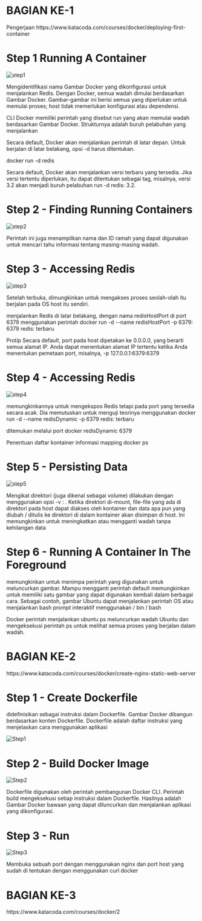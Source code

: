 <h1><b>BAGIAN KE-1</b></h1> 
Pengerjaan https://www.katacoda.com/courses/docker/deploying-first-container
<h1>Step 1 Running A Container</h1>

![step1](https://user-images.githubusercontent.com/54845386/71063067-8fd6f480-219e-11ea-94a0-624defe207e7.JPG)

<p>Mengidentifikasi nama Gambar Docker yang dikonfigurasi untuk menjalankan Redis. Dengan Docker, semua wadah dimulai berdasarkan Gambar Docker. Gambar-gambar ini berisi semua yang diperlukan untuk memulai proses; host tidak memerlukan konfigurasi atau dependensi.</p>
<p>CLI Docker memiliki perintah yang disebut run yang akan memulai wadah berdasarkan Gambar Docker. Strukturnya adalah buruh pelabuhan yang menjalankan <options> <image-name></p>
<p>Secara default, Docker akan menjalankan perintah di latar depan. Untuk berjalan di latar belakang, opsi -d harus ditentukan.

docker run -d redis</p>
<p>Secara default, Docker akan menjalankan versi terbaru yang tersedia. Jika versi tertentu diperlukan, itu dapat ditentukan sebagai tag, misalnya, versi 3.2 akan menjadi buruh pelabuhan run -d redis: 3.2.</p>

<h1>Step 2 - Finding Running Containers</h1>

![step2](https://user-images.githubusercontent.com/54845386/71064107-d75e8000-21a0-11ea-8c17-9ed7e9d432ee.JPG)

<p>Perintah ini juga menampilkan nama dan ID ramah yang dapat digunakan untuk mencari tahu informasi tentang masing-masing wadah.</p>

<h1>Step 3 - Accessing Redis</h1>

![step3](https://user-images.githubusercontent.com/54845386/71064318-6a97b580-21a1-11ea-8c70-05f9d0c62dbb.JPG)

<p>Setelah terbuka, dimungkinkan untuk mengakses proses seolah-olah itu berjalan pada OS host itu sendiri. </p>
<p>menjalankan Redis di latar belakang, dengan nama redisHostPort di port 6379 menggunakan perintah docker run -d --name redisHostPort -p 6379: 6379 redis: terbaru</p>
<p>Protip
Secara default, port pada host dipetakan ke 0.0.0.0, yang berarti semua alamat IP. Anda dapat menentukan alamat IP tertentu ketika Anda menentukan pemetaan port, misalnya, -p 127.0.0.1:6379:6379</p>

<h1>Step 4 - Accessing Redis</h1>

![step4](https://user-images.githubusercontent.com/54845386/71064539-e72a9400-21a1-11ea-8e96-c8f960b780a2.JPG)

<p>memungkinkannya untuk mengekspos Redis tetapi pada port yang tersedia secara acak. Dia memutuskan untuk menguji teorinya menggunakan docker run -d --name redisDynamic -p 6379 redis: terbaru</p>
<p>ditemukan melalui port docker redisDynamic 6379</p>
<p>Penentuan daftar kontainer informasi mapping docker ps</p>

<h1>Step 5 - Persisting Data</h1>

![step5](https://user-images.githubusercontent.com/54845386/71064797-89e31280-21a2-11ea-89e6-e4748a11f44e.JPG)

<p>Mengikat direktori (juga dikenal sebagai volume) dilakukan dengan menggunakan opsi -v <host-dir>: <container-dir>. Ketika direktori di-mount, file-file yang ada di direktori pada host dapat diakses oleh kontainer dan data apa pun yang diubah / ditulis ke direktori di dalam kontainer akan disimpan di host. Ini memungkinkan untuk meningkatkan atau mengganti wadah tanpa kehilangan data</p>

<h1>Step 6 - Running A Container In The Foreground</h1>

<p>memungkinkan untuk menimpa perintah yang digunakan untuk meluncurkan gambar. Mampu mengganti perintah default memungkinkan untuk memiliki satu gambar yang dapat digunakan kembali dalam berbagai cara. Sebagai contoh, gambar Ubuntu dapat menjalankan perintah OS atau menjalankan bash prompt interaktif menggunakan / bin / bash</p>
<p>Docker perintah menjalankan ubuntu ps meluncurkan wadah Ubuntu dan mengeksekusi perintah ps untuk melihat semua proses yang berjalan dalam wadah.</p>

<h1><b>BAGIAN KE-2</b></h1> 
https://www.katacoda.com/courses/docker/create-nginx-static-web-server

<h1>Step 1 - Create Dockerfile</h1>
<p>didefinisikan sebagai instruksi dalam Dockerfile. Gambar Docker dibangun berdasarkan konten Dockerfile. Dockerfile adalah daftar instruksi yang menjelaskan cara menggunakan aplikasi </p>

![Step1](https://user-images.githubusercontent.com/54845386/71065806-8b153f00-21a4-11ea-83cd-da34069cac25.JPG)

<h1>Step 2 - Build Docker Image</h1>

![Step2](https://user-images.githubusercontent.com/54845386/71065957-e21b1400-21a4-11ea-8591-70333c967904.JPG)

<p>Dockerfile digunakan oleh perintah pembangunan Docker CLI. Perintah build mengeksekusi setiap instruksi dalam Dockerfile. Hasilnya adalah Gambar Docker bawaan yang dapat diluncurkan dan menjalankan aplikasi yang dikonfigurasi.</p>

<h1>Step 3 - Run</h1>

![Step3](https://user-images.githubusercontent.com/54845386/71066680-b0ef1380-21a5-11ea-8723-fba02672a7c8.JPG)

<p>Membuka sebuah port dengan menggunakan nginx dan port host yang sudah di tentukan dengan menggunakan curl docker </p>

<h1><b>BAGIAN KE-3</b></h1> 
https://www.katacoda.com/courses/docker/2

<h1></h1>
<p></p>
<p></p>
<h1></h1>
<p></p>
<p></p>
